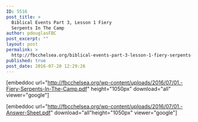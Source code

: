 ```yaml
---
ID: 5516
post_title: >
  Biblical Events Part 3, Lesson 1 Fiery
  Serpents In The Camp
author: pdouglasFBC
post_excerpt: ""
layout: post
permalink: >
  http://fbcchelsea.org/biblical-events-part-3-lesson-1-fiery-serpents-camp/
published: true
post_date: 2016-07-20 12:29:26
---
```

[embeddoc url="http://fbcchelsea.org/wp-content/uploads/2016/07/01.-Fiery-Serpents-In-The-Camp.pdf" height="1050px" download="all" viewer="google"]

[embeddoc url="http://fbcchelsea.org/wp-content/uploads/2016/07/01.-Answer-Sheet.pdf" download="all"height="1050px" viewer="google"]